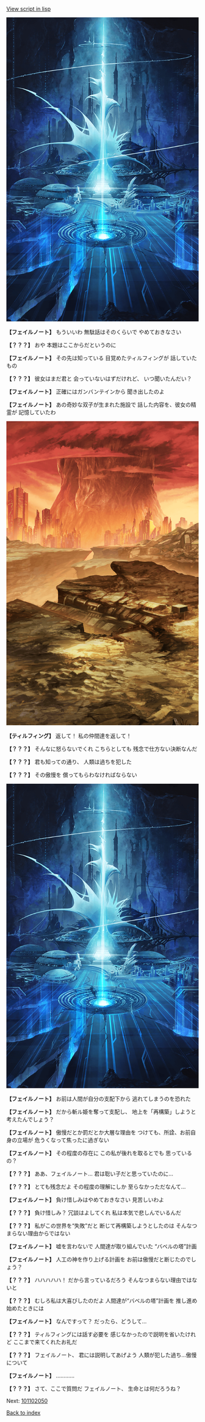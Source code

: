 [View script in lisp](../scripts/101102040.txt)

![profound.png](../images/backgrounds/profound.png)

**【フェイルノート】**
もういいわ
無駄話はそのくらいで
やめておきなさい

**【？？？】**
おや
本題はここからだというのに

**【フェイルノート】**
その先は知っている
目覚めたティルフィングが
話していたもの

**【？？？】**
彼女はまだ君と
会っていないはずだけれど、
いつ聞いたんだい？

**【フェイルノート】**
正確にはガンバンテインから
聞き出したのよ

**【フェイルノート】**
あの奇妙な双子が生まれた施設で
話した内容を、彼女の精霊が
記憶していたわ

![underwild.png](../images/backgrounds/underwild.png)

**【ティルフィング】**
返して！
私の仲間達を返して！

**【？？？】**
そんなに怒らないでくれ
こちらとしても
残念で仕方ない決断なんだ

**【？？？】**
君も知っての通り、
人類は過ちを犯した

**【？？？】**
その傲慢を
償ってもらわなければならない

![profound.png](../images/backgrounds/profound.png)

**【フェイルノート】**
お前は人間が自分の支配下から
逃れてしまうのを恐れた

**【フェイルノート】**
だから斬ル姫を奪って支配し、
地上を「再構築」しようと
考えたんでしょう？

**【フェイルノート】**
傲慢だとか罰だとか大層な理由を
つけても、所詮、お前自身の立場が
危うくなって焦ったに過ぎない

**【フェイルノート】**
その程度の存在に
この私が後れを取るとでも
思っているの？

**【？？？】**
ああ、フェイルノート…
君は聡い子だと思っていたのに…

**【？？？】**
とても残念だよ
その程度の理解にしか
至らなかっただなんて…

**【フェイルノート】**
負け惜しみはやめておきなさい
見苦しいわよ

**【？？？】**
負け惜しみ？
冗談はよしてくれ
私は本気で悲しんでいるんだ

**【？？？】**
私がこの世界を“失敗”だと
断じて再構築しようとしたのは
そんなつまらない理由からではない

**【フェイルノート】**
嘘を言わないで
人間達が取り組んでいた
“バベルの塔”計画

**【フェイルノート】**
人工の神を作り上げる計画を
お前は傲慢だと断じたのでしょう？

**【？？？】**
ハハハハハ！
だから言っているだろう
そんなつまらない理由ではないと

**【？？？】**
むしろ私は大喜びしたのだよ
人間達が“バベルの塔”計画を
推し進め始めたときには

**【フェイルノート】**
なんですって？
だったら、どうして…

**【？？？】**
ティルフィングには話す必要を
感じなかったので説明を省いたけれど
ここまで来てくれたお礼だ

**【？？？】**
フェイルノート、
君には説明してあげよう
人類が犯した過ち…傲慢について

**【フェイルノート】**
…………

**【？？？】**
さて、ここで質問だ
フェイルノート、
生命とは何だろうね？

Next: [101102050](101102050.md)

[Back to index](index.md)
